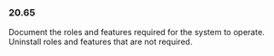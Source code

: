 
### 20.65  
Document the roles and features required for the system to operate. Uninstall roles and features that are not required.   